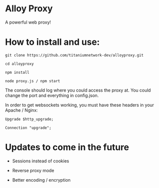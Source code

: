 # Alloy Proxy

A powerful web proxy!

# How to install and use:

`git clone https://github.com/titaniumnetwork-dev/alloyproxy.git`

`cd alloyproxy`

`npm install`

`node proxy.js / npm start`

The console should log where you could access the proxy at. You could change the port and everything in config.json.

In order to get websockets working, you must have these headers in your Apache / Nginx:

`Upgrade $http_upgrade;`

`Connection "upgrade";`


# Updates to come in the future

- Sessions instead of cookies

- Reverse proxy mode

- Better encoding / encryption
